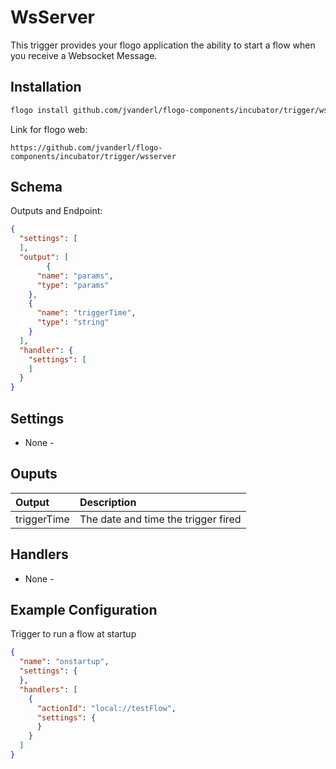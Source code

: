# WsServer
This trigger provides your flogo application the ability to start a flow when you receive a Websocket Message.

## Installation

```bash
flogo install github.com/jvanderl/flogo-components/incubator/trigger/wsserver
```
Link for flogo web:
```
https://github.com/jvanderl/flogo-components/incubator/trigger/wsserver
```

## Schema
Outputs and Endpoint:

```json
{
  "settings": [
  ],
  "output": [
        {
      "name": "params",
      "type": "params"
    },
    {
      "name": "triggerTime",
      "type": "string"
    }
  ],
  "handler": {
    "settings": [
    ]
  }
}
```
## Settings
- None -

## Ouputs
| Output   | Description    |
|:----------|:---------------|
| triggerTime |  The date and time the trigger fired |

## Handlers
- None -

## Example Configuration

Trigger to run a flow at startup

```json
{
  "name": "onstartup",
  "settings": {
  },
  "handlers": [
    {
      "actionId": "local://testFlow",
      "settings": {
      }
    }
  ]
}
```